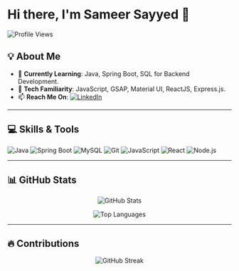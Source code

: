 # Hi there, I'm Sameer Sayyed 👋

![Profile Views](https://komarev.com/ghpvc/?username=Sameer07x19&color=green)

## 💡 About Me
- 🔭 **Currently Learning**: Java, Spring Boot, SQL for Backend Development.
- 🌱 **Tech Familiarity**: JavaScript, GSAP, Material UI, ReactJS, Express.js.
- 📫 **Reach Me On**: [![LinkedIn](https://img.shields.io/badge/LinkedIn-0077B5?style=for-the-badge&logo=linkedin&logoColor=white)](https://www.linkedin.com/in/Sameer07x19/)

---

## 💻 Skills & Tools

![Java](https://img.shields.io/badge/Java-ED8B00?style=for-the-badge&logo=java&logoColor=white)
![Spring Boot](https://img.shields.io/badge/Spring_Boot-6DB33F?style=for-the-badge&logo=spring-boot&logoColor=white)
![MySQL](https://img.shields.io/badge/MySQL-4479A1?style=for-the-badge&logo=mysql&logoColor=white)
![Git](https://img.shields.io/badge/Git-F05032?style=for-the-badge&logo=git&logoColor=white)
![JavaScript](https://img.shields.io/badge/JavaScript-F7DF1E?style=for-the-badge&logo=javascript&logoColor=black)
![React](https://img.shields.io/badge/React-61DAFB?style=for-the-badge&logo=react&logoColor=black)
![Node.js](https://img.shields.io/badge/Node.js-339933?style=for-the-badge&logo=node.js&logoColor=white)

---

<!--
## 💻 Tech Stack

<p align="center">
  <img src="https://cdn.jsdelivr.net/gh/devicons/devicon/icons/html5/html5-original.svg" alt="HTML5" width="40" height="40"/>
  <img src="https://cdn.jsdelivr.net/gh/devicons/devicon/icons/css3/css3-original.svg" alt="CSS3" width="40" height="40"/>
  <img src="https://cdn.jsdelivr.net/gh/devicons/devicon/icons/javascript/javascript-original.svg" alt="JavaScript" width="40" height="40"/>
  <img src="https://upload.wikimedia.org/wikipedia/commons/a/a7/React-icon.svg" alt="React" width="40" height="40"/>
  <img src="https://cdn.jsdelivr.net/gh/devicons/devicon/icons/java/java-original.svg" alt="Java" width="40" height="40"/>
  <img src="https://cdn.jsdelivr.net/gh/devicons/devicon/icons/mysql/mysql-original.svg" alt="MySQL" width="40" height="40"/>
  <img src="https://cdn.jsdelivr.net/gh/devicons/devicon/icons/git/git-original.svg" alt="Git" width="40" height="40"/>
</p>

---
-->

## 📊 GitHub Stats

<p align="center">
  <img src="https://github-readme-stats.vercel.app/api?username=Sameer07x19&show_icons=true&theme=dark&border_color=ffffff" alt="GitHub Stats"/>
</p>

<p align="center">
  <img src="https://github-readme-stats.vercel.app/api/top-langs/?username=Sameer07x19&theme=dark&border_color=ffffff&include_all_commits=true&count_private=true&layout=compact" alt="Top Languages"/>
</p>

---

## 🔥 Contributions

<p align="center">
  <img src="https://github-readme-streak-stats.herokuapp.com/?user=Sameer07x19&theme=dark&border=ffffff" alt="GitHub Streak"/>
</p>



